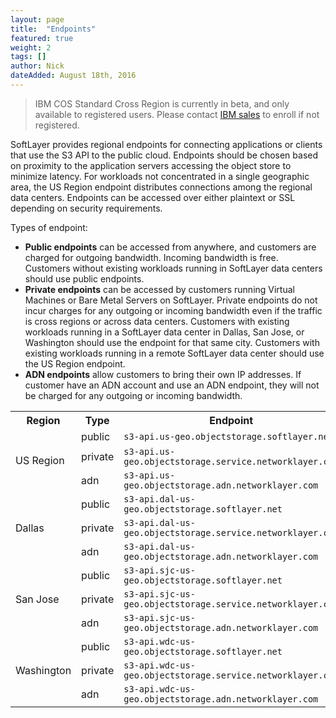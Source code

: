 ```yaml
---
layout: page
title:  "Endpoints"
featured: true
weight: 2
tags: []
author: Nick
dateAdded: August 18th, 2016
---
```

> IBM COS Standard Cross Region is currently in beta, and only available to registered users.  Please contact [IBM sales](mailto:insidesales@cleversafe.com) to enroll if not registered.

SoftLayer provides regional endpoints for connecting applications or clients that use the S3 API to the public cloud. Endpoints should be chosen based on proximity to the application servers accessing the object store to minimize latency.  For workloads not concentrated in a single geographic area, the US Region endpoint distributes connections among the regional data centers.  Endpoints can be accessed over either plaintext or SSL depending on security requirements.

Types of endpoint:

* **Public endpoints** can be accessed from anywhere, and customers are charged for outgoing bandwidth. Incoming bandwidth is free.  Customers without existing workloads running in SoftLayer data centers should use public endpoints. 
* **Private endpoints** can be accessed by customers running Virtual Machines or Bare Metal Servers on SoftLayer. Private endpoints do not incur charges for any outgoing or incoming bandwidth even if the traffic is cross regions or across data centers. Customers with existing workloads running in a SoftLayer data center in Dallas, San Jose, or Washington should use the endpoint for that same city. Customers with existing workloads running in a remote SoftLayer data center should use the US Region endpoint.
* **ADN endpoints** allow customers to bring their own IP addresses. If customer have an ADN account and use an ADN endpoint, they will not be charged for any outgoing or incoming bandwidth.


<table>
  <tr>
    <th>Region</th>
    <th>Type</th>
    <th>Endpoint</th>
  </tr>
    <tr>
    <td rowspan="3">US Region</td>
    <td>public</td>
    <td><code class="highlighter-rouge">s3-api.us-geo.objectstorage.softlayer.net</code></td>
  </tr>
  <tr>
    <td>private</td>
    <td><code class="highlighter-rouge">s3-api.us-geo.objectstorage.service.networklayer.com</code></td>
  </tr>
  <tr>
    <td>adn</td>
    <td><code class="highlighter-rouge">s3-api.us-geo.objectstorage.adn.networklayer.com</code></td>
  </tr>
  <tr>
    <td rowspan="3">Dallas</td>
    <td>public</td>
    <td><code class="highlighter-rouge">s3-api.dal-us-geo.objectstorage.softlayer.net</code></td>
  </tr>
  <tr>
    <td>private</td>
    <td><code class="highlighter-rouge">s3-api.dal-us-geo.objectstorage.service.networklayer.com</code></td>
  </tr>
  <tr>
    <td>adn</td>
    <td><code class="highlighter-rouge">s3-api.dal-us-geo.objectstorage.adn.networklayer.com</code></td>
  </tr>
  <tr>
    <td rowspan="3">San Jose</td>
        <td>public</td>
    <td><code class="highlighter-rouge">s3-api.sjc-us-geo.objectstorage.softlayer.net</code></td>
  </tr>
  <tr>
    <td>private</td>
    <td><code class="highlighter-rouge">s3-api.sjc-us-geo.objectstorage.service.networklayer.com</code></td>
  </tr>
  <tr>
    <td>adn</td>
    <td><code class="highlighter-rouge">s3-api.sjc-us-geo.objectstorage.adn.networklayer.com</code></td>
  </tr>
  <tr>
    <td rowspan="3">Washington</td>
    <td>public</td>
    <td><code class="highlighter-rouge">s3-api.wdc-us-geo.objectstorage.softlayer.net</code></td>
  </tr>
  <tr>
    <td>private</td>
    <td><code class="highlighter-rouge">s3-api.wdc-us-geo.objectstorage.service.networklayer.com</code></td>
  </tr>
  <tr>
    <td>adn</td>
    <td><code class="highlighter-rouge">s3-api.wdc-us-geo.objectstorage.adn.networklayer.com</code></td>
  </tr>
</table>
